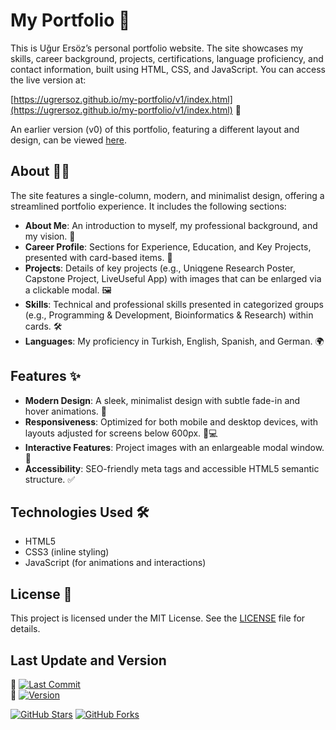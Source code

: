 # My Portfolio 🌟

This is Uğur Ersöz’s personal portfolio website. The site showcases my skills, career background, projects, certifications, language proficiency, and contact information, built using HTML, CSS, and JavaScript. You can access the live version at:

[https://ugrersoz.github.io/my-portfolio/v1/index.html](https://ugrersoz.github.io/my-portfolio/v1/index.html) 🚀

An earlier version (v0) of this portfolio, featuring a different layout and design, can be viewed [here](v0/index.html).

## About 🧑‍💻
The site features a single-column, modern, and minimalist design, offering a streamlined portfolio experience. It includes the following sections:

- **About Me**: An introduction to myself, my professional background, and my vision. 📜
- **Career Profile**: Sections for Experience, Education, and Key Projects, presented with card-based items. 📅
- **Projects**: Details of key projects (e.g., Uniqgene Research Poster, Capstone Project, LiveUseful App) with images that can be enlarged via a clickable modal. 🖼️
- **Skills**: Technical and professional skills presented in categorized groups (e.g., Programming & Development, Bioinformatics & Research) within cards. 🛠️
- **Languages**: My proficiency in Turkish, English, Spanish, and German. 🌍

## Features ✨
- **Modern Design**: A sleek, minimalist design with subtle fade-in and hover animations. 🎨
- **Responsiveness**: Optimized for both mobile and desktop devices, with layouts adjusted for screens below 600px. 📱💻
- **Interactive Features**: Project images with an enlargeable modal window. 🔄
- **Accessibility**: SEO-friendly meta tags and accessible HTML5 semantic structure. ✅

## Technologies Used 🛠️
- HTML5
- CSS3 (inline styling)
- JavaScript (for animations and interactions)

## License 📜
This project is licensed under the MIT License. See the [LICENSE](LICENSE) file for details.

## Last Update and Version
📅 [![Last Commit](https://img.shields.io/github/last-commit/ugrersoz/my-portfolio?color=blue)](https://github.com/ugrersoz/my-portfolio/commits/main)  
🔖 [![Version](https://img.shields.io/github/v/tag/ugrersoz/my-portfolio?label=Version&color=green)](https://github.com/ugrersoz/my-portfolio/releases)

[![GitHub Stars](https://img.shields.io/github/stars/ugrersoz/my-portfolio?color=yellow)](https://github.com/ugrersoz/my-portfolio/stargazers)
[![GitHub Forks](https://img.shields.io/github/forks/ugrersoz/my-portfolio?color=purple)](https://github.com/ugrersoz/my-portfolio/network/members)
